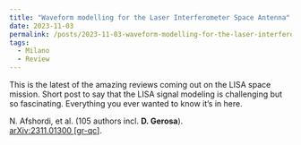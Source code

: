 ```yaml
---
title: "Waveform modelling for the Laser Interferometer Space Antenna"
date: 2023-11-03
permalink: /posts/2023-11-03-waveform-modelling-for-the-laser-interferometer-space-antenna
tags:
  - Milano
  - Review
---
```


This is the latest of the amazing reviews coming out on the LISA space mission. Short post to say that the LISA signal modeling is challenging but so fascinating. Everything you ever wanted to know it’s in here.

N. Afshordi, et al. (105 authors incl. **D. Gerosa**).\
[arXiv:2311.01300 [gr-qc]](https://arxiv.org/abs/2311.01300).